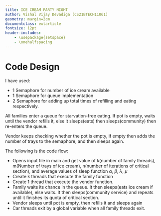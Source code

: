 ```yaml
---
title: ICE CREAM PARTY NIGHT
author: Vishal Vijay Devadiga (CS21BTECH11061)
geometry: margin=2cm
documentclass: extarticle
fontsize: 12pt
header-includes:
    - \usepackage{setspace}
    - \onehalfspacing
---
```


# Code Design

I have used:

- 1 Semaphore for number of ice cream available
- 1 Semaphore for queue implementation
- 2 Semaphore for adding up total times of refilling and eating respectively.

All families enter a queue for starvation-free eating. If pot is empty, waits until the vendor refills it, else it sleeps(eats) then sleeps(community) then re-enters the queue.

Vendor keeps checking whether the pot is empty, if empty then adds the number of trays to the semaphore, and then sleeps again.


The following is the code flow:

- Opens input file in main and get value of k(number of family threads), m(Number of trays of ice cream), n(number of iterations of critical section), and average values of sleep function $\alpha$, $\beta$, $\lambda$, $\mu$
- Create k threads that execute the family function
- Create 1 thread that execute the vendor function.
- Family waits its chance in the queue. It then sleeps(eats ice cream if available), else waits. It then sleeps(community service) and repeats until it finishes its quota of critical section.
- Vendor sleeps until pot is empty, then refills it and sleeps again
- Car threads exit by a global variable when all family threads exit.